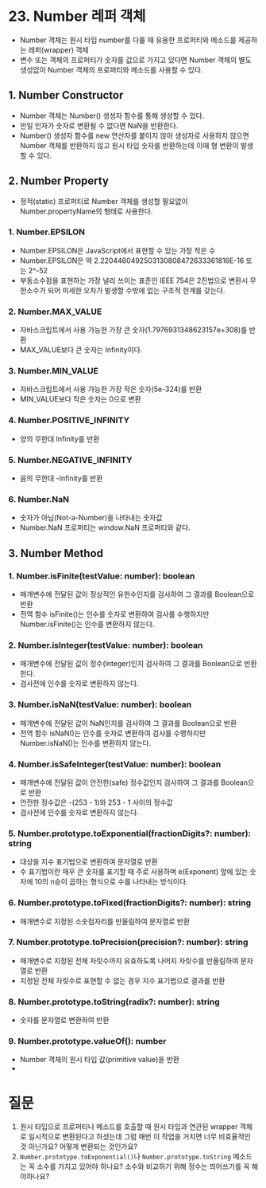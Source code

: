 # 23. Number 레퍼 객체
- Number 객체는 원시 타입 number를 다룰 때 유용한 프로퍼티와 메소드를 제공하는 레퍼(wrapper) 객체
- 변수 또는 객체의 프로퍼티가 숫자를 값으로 가지고 있다면 Number 객체의 별도 생성없이 Number 객체의 프로퍼티와 메소드를 사용할 수 있다.

## 1. Number Constructor
- Number 객체는 Number() 생성자 함수를 통해 생성할 수 있다.
- 만일 인자가 숫자로 변환될 수 없다면 NaN을 반환한다.
- Number() 생성자 함수를 new 연산자를 붙이지 않아 생성자로 사용하지 않으면 Number 객체를 반환하지 않고 원시 타입 숫자를 반환하는데 이때 형 변환이 발생할 수 있다.

## 2. Number Property
- 정적(static) 프로퍼티로 Number 객체를 생성할 필요없이 Number.propertyName의 형태로 사용한다.

### 1. Number.EPSILON
- Number.EPSILON은 JavaScript에서 표현할 수 있는 가장 작은 수
- Number.EPSILON은 약 2.2204460492503130808472633361816E-16 또는 2^-52
- 부동소수점을 표현하는 가장 널리 쓰이는 표준인 IEEE 754은 2진법으로 변환시 무한소수가 되어 미세한 오차가 발생할 수밖에 없는 구조적 한계를 갖는다.

### 2. Number.MAX_VALUE
- 자바스크립트에서 사용 가능한 가장 큰 숫자(1.7976931348623157e+308)를 반환
- MAX_VALUE보다 큰 숫자는 Infinity이다.

### 3. Number.MIN_VALUE
- 자바스크립트에서 사용 가능한 가장 작은 숫자(5e-324)를 반환
- MIN_VALUE보다 작은 숫자는 0으로 변환

### 4. Number.POSITIVE_INFINITY
- 양의 무한대 Infinity를 반환

### 5. Number.NEGATIVE_INFINITY
- 음의 무한대 -Infinity를 반환

### 6. Number.NaN
- 숫자가 아님(Not-a-Number)을 나타내는 숫자값
- Number.NaN 프로퍼티는 window.NaN 프로퍼티와 같다.

## 3. Number Method
### 1. Number.isFinite(testValue: number): boolean
- 매개변수에 전달된 값이 정상적인 유한수인지를 검사하여 그 결과를 Boolean으로 반환
- 전역 함수 isFinite()는 인수를 숫자로 변환하여 검사를 수행하지만 Number.isFinite()는 인수를 변환하지 않는다.

### 2. Number.isInteger(testValue: number): boolean
- 매개변수에 전달된 값이 정수(Integer)인지 검사하여 그 결과를 Boolean으로 반환한다.
- 검사전에 인수를 숫자로 변환하지 않는다.

### 3. Number.isNaN(testValue: number): boolean
- 매개변수에 전달된 값이 NaN인지를 검사하여 그 결과를 Boolean으로 반환
- 전역 함수 isNaN()는 인수를 숫자로 변환하여 검사를 수행하지만 Number.isNaN()는 인수를 변환하지 않는다.

### 4. Number.isSafeInteger(testValue: number): boolean
- 매개변수에 전달된 값이 안전한(safe) 정수값인지 검사하여 그 결과를 Boolean으로 반환
- 안전한 정수값은 -(253 - 1)와 253 - 1 사이의 정수값
- 검사전에 인수를 숫자로 변환하지 않는다.

### 5. Number.prototype.toExponential(fractionDigits?: number): string
- 대상을 지수 표기법으로 변환하여 문자열로 반환
- 수 표기법이란 매우 큰 숫자를 표기할 때 주로 사용하며 e(Exponent) 앞에 있는 숫자에 10의 n승이 곱하는 형식으로 수를 나타내는 방식이다.

### 6. Number.prototype.toFixed(fractionDigits?: number): string
- 매개변수로 지정된 소숫점자리를 반올림하여 문자열로 반환

### 7. Number.prototype.toPrecision(precision?: number): string
- 매개변수로 지정된 전체 자릿수까지 유효하도록 나머지 자릿수를 반올림하여 문자열로 반환
- 지정된 전체 자릿수로 표현할 수 없는 경우 지수 표기법으로 결과를 반환

### 8. Number.prototype.toString(radix?: number): string
- 숫자를 문자열로 변환하여 반환

### 9. Number.prototype.valueOf(): number
- Number 객체의 원시 타입 값(primitive value)을 반환
- 

# 질문
1. 원시 타입으로 프로퍼티나 메소드를 호출할 때 원시 타입과 연관된 wrapper 객체로 일시적으로 변환된다고 하셨는데 그럼 매번 이 작업을 거치면 너무 비효율적인 것 아닌가요? 어떻게 변환되는 것인가요?
2. `Number.prototype.toExponential()`나 `Number.prototype.toString` 메소드는 꼭 소수를 가지고 있어야 하나요? 소수와 비교하기 위해 정수는 띄어쓰기를 꼭 해야하나요?
